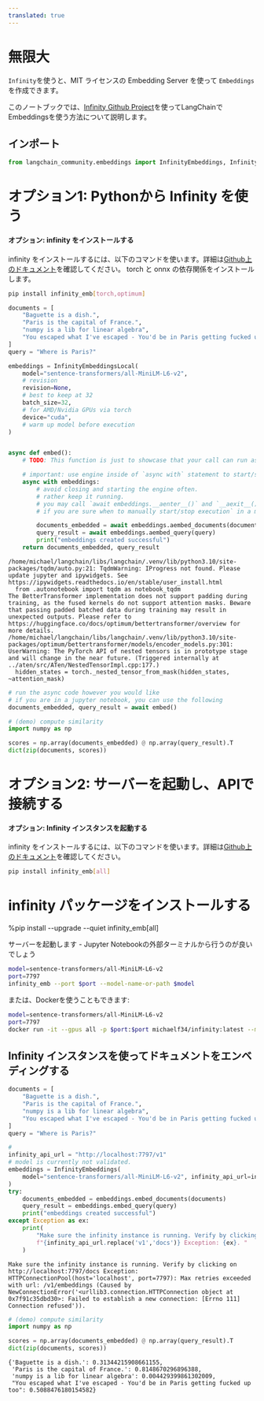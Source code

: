```yaml
---
translated: true
---
```


# 無限大

`Infinity`を使うと、MIT ライセンスの Embedding Server を使って `Embeddings` を作成できます。

このノートブックでは、[Infinity Github Project](https://github.com/michaelfeil/infinity)を使ってLangChainでEmbeddingsを使う方法について説明します。

## インポート

```python
from langchain_community.embeddings import InfinityEmbeddings, InfinityEmbeddingsLocal
```

# オプション1: Pythonから Infinity を使う

#### オプション: infinity をインストールする

infinity をインストールするには、以下のコマンドを使います。詳細は[Github上のドキュメント](https://github.com/michaelfeil/infinity)を確認してください。
torch と onnx の依存関係をインストールします。

```bash
pip install infinity_emb[torch,optimum]
```

```python
documents = [
    "Baguette is a dish.",
    "Paris is the capital of France.",
    "numpy is a lib for linear algebra",
    "You escaped what I've escaped - You'd be in Paris getting fucked up too",
]
query = "Where is Paris?"
```

```python
embeddings = InfinityEmbeddingsLocal(
    model="sentence-transformers/all-MiniLM-L6-v2",
    # revision
    revision=None,
    # best to keep at 32
    batch_size=32,
    # for AMD/Nvidia GPUs via torch
    device="cuda",
    # warm up model before execution
)


async def embed():
    # TODO: This function is just to showcase that your call can run async.

    # important: use engine inside of `async with` statement to start/stop the batching engine.
    async with embeddings:
        # avoid closing and starting the engine often.
        # rather keep it running.
        # you may call `await embeddings.__aenter__()` and `__aexit__()
        # if you are sure when to manually start/stop execution` in a more granular way

        documents_embedded = await embeddings.aembed_documents(documents)
        query_result = await embeddings.aembed_query(query)
        print("embeddings created successful")
    return documents_embedded, query_result
```

```output
/home/michael/langchain/libs/langchain/.venv/lib/python3.10/site-packages/tqdm/auto.py:21: TqdmWarning: IProgress not found. Please update jupyter and ipywidgets. See https://ipywidgets.readthedocs.io/en/stable/user_install.html
  from .autonotebook import tqdm as notebook_tqdm
The BetterTransformer implementation does not support padding during training, as the fused kernels do not support attention masks. Beware that passing padded batched data during training may result in unexpected outputs. Please refer to https://huggingface.co/docs/optimum/bettertransformer/overview for more details.
/home/michael/langchain/libs/langchain/.venv/lib/python3.10/site-packages/optimum/bettertransformer/models/encoder_models.py:301: UserWarning: The PyTorch API of nested tensors is in prototype stage and will change in the near future. (Triggered internally at ../aten/src/ATen/NestedTensorImpl.cpp:177.)
  hidden_states = torch._nested_tensor_from_mask(hidden_states, ~attention_mask)
```

```python
# run the async code however you would like
# if you are in a jupyter notebook, you can use the following
documents_embedded, query_result = await embed()
```

```python
# (demo) compute similarity
import numpy as np

scores = np.array(documents_embedded) @ np.array(query_result).T
dict(zip(documents, scores))
```

# オプション2: サーバーを起動し、APIで接続する

#### オプション: Infinity インスタンスを起動する

infinity をインストールするには、以下のコマンドを使います。詳細は[Github上のドキュメント](https://github.com/michaelfeil/infinity)を確認してください。

```bash
pip install infinity_emb[all]
```

# infinity パッケージをインストールする

%pip install --upgrade --quiet  infinity_emb[all]

サーバーを起動します - Jupyter Notebookの外部ターミナルから行うのが良いでしょう

```bash
model=sentence-transformers/all-MiniLM-L6-v2
port=7797
infinity_emb --port $port --model-name-or-path $model
```

または、Dockerを使うこともできます:

```bash
model=sentence-transformers/all-MiniLM-L6-v2
port=7797
docker run -it --gpus all -p $port:$port michaelf34/infinity:latest --model-name-or-path $model --port $port
```

## Infinity インスタンスを使ってドキュメントをエンベディングする

```python
documents = [
    "Baguette is a dish.",
    "Paris is the capital of France.",
    "numpy is a lib for linear algebra",
    "You escaped what I've escaped - You'd be in Paris getting fucked up too",
]
query = "Where is Paris?"
```

```python
#
infinity_api_url = "http://localhost:7797/v1"
# model is currently not validated.
embeddings = InfinityEmbeddings(
    model="sentence-transformers/all-MiniLM-L6-v2", infinity_api_url=infinity_api_url
)
try:
    documents_embedded = embeddings.embed_documents(documents)
    query_result = embeddings.embed_query(query)
    print("embeddings created successful")
except Exception as ex:
    print(
        "Make sure the infinity instance is running. Verify by clicking on "
        f"{infinity_api_url.replace('v1','docs')} Exception: {ex}. "
    )
```

```output
Make sure the infinity instance is running. Verify by clicking on http://localhost:7797/docs Exception: HTTPConnectionPool(host='localhost', port=7797): Max retries exceeded with url: /v1/embeddings (Caused by NewConnectionError('<urllib3.connection.HTTPConnection object at 0x7f91c35dbd30>: Failed to establish a new connection: [Errno 111] Connection refused')).
```

```python
# (demo) compute similarity
import numpy as np

scores = np.array(documents_embedded) @ np.array(query_result).T
dict(zip(documents, scores))
```

```output
{'Baguette is a dish.': 0.31344215908661155,
 'Paris is the capital of France.': 0.8148670296896388,
 'numpy is a lib for linear algebra': 0.004429399861302009,
 "You escaped what I've escaped - You'd be in Paris getting fucked up too": 0.5088476180154582}
```
